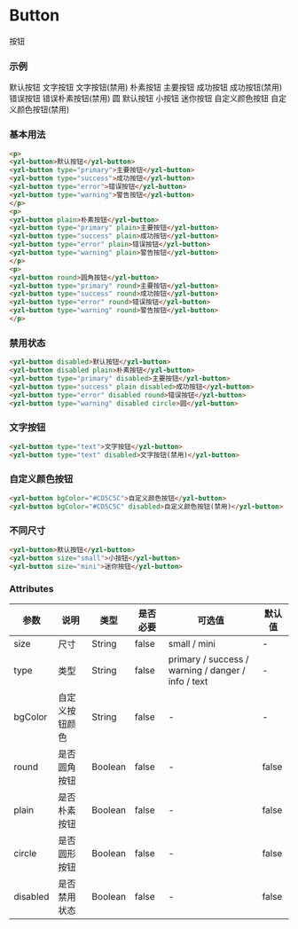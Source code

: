 # Button 
按钮

### 示例
<p>
<yzl-button>默认按钮</yzl-button>
<yzl-button type="text">文字按钮</yzl-button>
<yzl-button type="text" disabled>文字按钮(禁用)</yzl-button>
<yzl-button plain>朴素按钮</yzl-button>
<yzl-button type="primary">主要按钮</yzl-button>
<yzl-button type="success" round>成功按钮</yzl-button>
<yzl-button type="success" disabled>成功按钮(禁用)</yzl-button>
<yzl-button type="error" plain>错误按钮</yzl-button>
<yzl-button type="error" plain disabled>错误朴素按钮(禁用)</yzl-button>
<yzl-button circle>圆</yzl-button>
<yzl-button type="success">默认按钮</yzl-button>
<yzl-button type="primary" size="small">小按钮</yzl-button>
<yzl-button size="mini">迷你按钮</yzl-button>
<yzl-button bgColor="#CD5C5C">自定义颜色按钮</yzl-button>
<yzl-button bgColor="#CD5C5C" disabled>自定义颜色按钮(禁用)</yzl-button>
</p>

### 基本用法
```html
<p>
<yzl-button>默认按钮</yzl-button>
<yzl-button type="primary">主要按钮</yzl-button>
<yzl-button type="success">成功按钮</yzl-button>
<yzl-button type="error">错误按钮</yzl-button>
<yzl-button type="warning">警告按钮</yzl-button>
</p>
<p>
<yzl-button plain>朴素按钮</yzl-button>
<yzl-button type="primary" plain>主要按钮</yzl-button>
<yzl-button type="success" plain>成功按钮</yzl-button>
<yzl-button type="error" plain>错误按钮</yzl-button>
<yzl-button type="warning" plain>警告按钮</yzl-button>
</p>
<p>
<yzl-button round>圆角按钮</yzl-button>
<yzl-button type="primary" round>主要按钮</yzl-button>
<yzl-button type="success" round>成功按钮</yzl-button>
<yzl-button type="error" round>错误按钮</yzl-button>
<yzl-button type="warning" round>警告按钮</yzl-button>
</p>
```

### 禁用状态
```html
<yzl-button disabled>默认按钮</yzl-button>
<yzl-button disabled plain>朴素按钮</yzl-button>
<yzl-button type="primary" disabled>主要按钮</yzl-button>
<yzl-button type="success" plain disabled>成功按钮</yzl-button>
<yzl-button type="error" disabled round>错误按钮</yzl-button>
<yzl-button type="warning" disabled circle>圆</yzl-button>
```

### 文字按钮
```html
<yzl-button type="text">文字按钮</yzl-button>
<yzl-button type="text" disabled>文字按钮(禁用)</yzl-button>
```

### 自定义颜色按钮
```html
<yzl-button bgColor="#CD5C5C">自定义颜色按钮</yzl-button>
<yzl-button bgColor="#CD5C5C" disabled>自定义颜色按钮(禁用)</yzl-button>
```

### 不同尺寸
```html
<yzl-button>默认按钮</yzl-button>
<yzl-button size="small">小按钮</yzl-button>
<yzl-button size="mini">迷你按钮</yzl-button>
```

### Attributes
| 参数 | 说明 |类型 | 是否必要 | 可选值 | 默认值 |
| --- | --- | --- |   ---   |  ---  |  ---  |
| size | 尺寸 |String | false | small / mini | - |
| type | 类型 |String | false | primary / success / warning / danger / info / text | - |
| bgColor | 自定义按钮颜色 |String | false | - | - |
| round | 是否圆角按钮 |Boolean | false | - | false |
| plain | 是否朴素按钮 |Boolean | false | - | false |
| circle | 是否圆形按钮 |Boolean | false | - | false |
| disabled | 是否禁用状态 |Boolean | false | - | false |